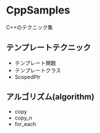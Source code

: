 # CppSamples
C++のテクニック集
## テンプレートテクニック
- テンプレート関数
- テンプレートクラス
- ScopedPtr

## アルゴリズム(algorithm)
+ copy
+ copy_n
+ for_each
  
  
